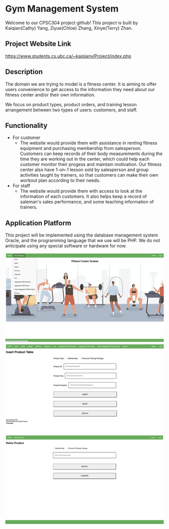 # Gym Management System

Welcome to our CPSC304 project github! This project is built by Kaiqian(Cathy) Yang, Ziyue(Chloe) Zhang, Xinye(Terry) Zhan.

## Project Website Link

https://www.students.cs.ubc.ca/~kaiqiany/Project/index.php

## Description
The domain we are trying to model is a fitness center. It is aiming to offer users convenience to get access to the information they need about our fitness center and/or their own information. 

We focus on product types, product orders, and training lesson arrangement between two types of users: customers, and staff.

## Functionality
- For customer 
  - The website would provide them with assistance in renting fitness equipment and purchasing membership from salesperson. Customers can keep records of their body measurements during the time they are working out in the center, which could help each customer monitor their progess and maintain motivation. Our fitness center also have 1-on-1 lesson sold by salesperson and group activities taught by trainers, so that customers can make their own workout plan according to their needs.
- For staff
  - The website would provide them with access to look at the information of each customers. It also helps keep a record of saleman's sales performance, and some teaching information of trainers.

## Application Platform 
This project will be implemented using the database management system Oracle, and the programming language that we use will be PHP. We do not anticipate using any special software or hardware for now.

<img title="demo0" src="./images/sample0.png">
<img title="demo1" src="./images/sample1.jpeg">
<img title="demo2" src="./images/sample2.png">
